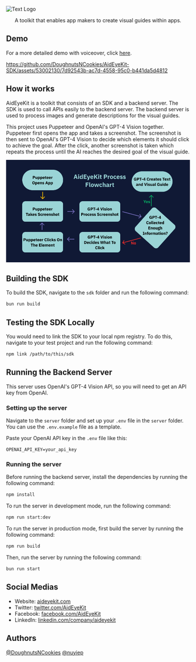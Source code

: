 ![Text Logo](https://github.com/DoughnutsNCookies/AidEyeKit-SDK/assets/53002130/65ab4119-21a6-4372-ad7c-d6e05428bf14)

<p align="center">A toolkit that enables app makers to create visual guides within apps.</p>

## Demo

For a more detailed demo with voiceover, click [here](https://youtu.be/gc_1hvezhbc).

https://github.com/DoughnutsNCookies/AidEyeKit-SDK/assets/53002130/7d92543b-ac7d-4558-95c0-b441da5d4812

## How it works

AidEyeKit is a toolkit that consists of an SDK and a backend server. The SDK is used to call APIs easily to the backend server. The backend server is used to process images and generate descriptions for the visual guides.

This project uses Puppeteer and OpenAI's GPT-4 Vision together. Puppeteer first opens the app and takes a screenshot. The screenshot is then sent to OpenAI's GPT-4 Vision to decide which elements it should click to achieve the goal. After the click, another screenshot is taken which repeats the process until the AI reaches the desired goal of the visual guide.

<img src="github/FlowChart.png" alt="AidEyeKit Workflow Diagram">

## Building the SDK

To build the SDK, navigate to the `sdk` folder and run the following command:

```sh
bun run build
```

## Testing the SDK Locally

You would need to link the SDK to your local npm registry. To do this, navigate to your test project and run the following command:

```sh
npm link /path/to/this/sdk
```

## Running the Backend Server

This server uses OpenAI's GPT-4 Vision API, so you will need to get an API key from OpenAI.

### Setting up the server

Navigate to the `server` folder and set up your `.env` file in the `server` folder. You can use the `.env.example` file as a template.

Paste your OpenAI API key in the `.env` file like this:

```
OPENAI_API_KEY=your_api_key
```

### Running the server

Before running the backend server, install the dependencies by running the following command:

```sh
npm install
```

To run the server in development mode, run the following command:

```sh
npm run start:dev
```

To run the server in production mode, first build the server by running the following command:

```sh
npm run build
```

Then, run the server by running the following command:

```sh
bun run start
```

## Social Medias

- Website: [aideyekit.com](https://aideyekit.com)
- Twitter: [twitter.com/AidEyeKit](https://twitter.com/AidEyeKit)
- Facebook: [facebook.com/AidEyeKit](https://www.facebook.com/AidEyeKit)
- LinkedIn: [linkedin.com/company/aideyekit](https://www.linkedin.com/company/aideyekit)

## Authors

[@DoughnutsNCookies](https://www.github.com/DoughnutsNCookies)
[@nuyiep](https://www.github.com/nuyiep)

